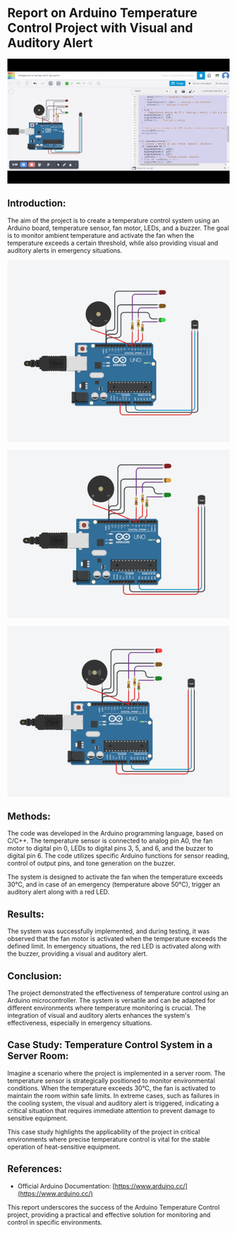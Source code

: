 # Report on Arduino Temperature Control Project with Visual and Auditory Alert

![video](src/assets/Circuit-video.gif)

## Introduction:

The aim of the project is to create a temperature control system using an Arduino board, temperature sensor, fan motor, LEDs, and a buzzer. The goal is to monitor ambient temperature and activate the fan when the temperature exceeds a certain threshold, while also providing visual and auditory alerts in emergency situations.

![img](src/assets/img1.png)

![img](src/assets/img3.png)

![img](src/assets/img2.png)

## Methods:

The code was developed in the Arduino programming language, based on C/C++. The temperature sensor is connected to analog pin A0, the fan motor to digital pin 0, LEDs to digital pins 3, 5, and 6, and the buzzer to digital pin 6. The code utilizes specific Arduino functions for sensor reading, control of output pins, and tone generation on the buzzer.

The system is designed to activate the fan when the temperature exceeds 30°C, and in case of an emergency (temperature above 50°C), trigger an auditory alert along with a red LED.

## Results:

The system was successfully implemented, and during testing, it was observed that the fan motor is activated when the temperature exceeds the defined limit. In emergency situations, the red LED is activated along with the buzzer, providing a visual and auditory alert.

## Conclusion:

The project demonstrated the effectiveness of temperature control using an Arduino microcontroller. The system is versatile and can be adapted for different environments where temperature monitoring is crucial. The integration of visual and auditory alerts enhances the system's effectiveness, especially in emergency situations.

## Case Study: Temperature Control System in a Server Room:

Imagine a scenario where the project is implemented in a server room. The temperature sensor is strategically positioned to monitor environmental conditions. When the temperature exceeds 30°C, the fan is activated to maintain the room within safe limits. In extreme cases, such as failures in the cooling system, the visual and auditory alert is triggered, indicating a critical situation that requires immediate attention to prevent damage to sensitive equipment.

This case study highlights the applicability of the project in critical environments where precise temperature control is vital for the stable operation of heat-sensitive equipment.

## References:

- Official Arduino Documentation: [https://www.arduino.cc/](https://www.arduino.cc/)

This report underscores the success of the Arduino Temperature Control project, providing a practical and effective solution for monitoring and control in specific environments.
